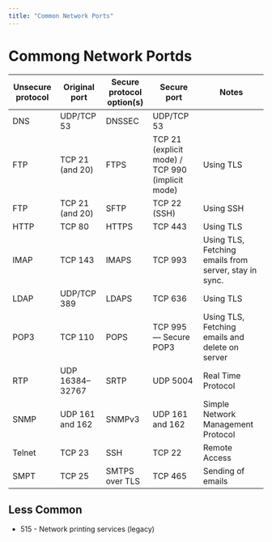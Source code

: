 ```yaml
---
title: "Common Network Ports"
---
```


# Commong Network Portds

| Unsecure protocol | Original port   | Secure protocol option(s) | Secure port   | Notes |
|-------------------|-----------------|---------------------------|---------------| --- |
| DNS   | UDP/TCP 53      | DNSSEC   | UDP/TCP 53                                       | |
| FTP   | TCP 21 (and 20) | FTPS     | TCP 21 (explicit mode) / TCP 990 (implicit mode) |  Using TLS |
| FTP   | TCP 21 (and 20) | SFTP     | TCP 22 (SSH)                                     | Using SSH |
| HTTP  | TCP 80          | HTTPS    | TCP 443                                          | Using TLS |
| IMAP  | TCP 143         | IMAPS    | TCP 993                                          | Using TLS, Fetching emails from server, stay in sync. |
| LDAP  | UDP/TCP 389     | LDAPS    | TCP 636                                          | Using TLS |
| POP3  | TCP 110         | POPS     | TCP 995 — Secure POP3                            | Using TLS, Fetching emails and delete on server |
| RTP   | UDP 16384–32767 | SRTP     | UDP 5004                                        | Real Time Protocol |
| SNMP  | UDP 161 and 162 | SNMPv3   | UDP 161 and 162                                 | Simple Network Management Protocol |
| Telnet | TCP 23          | SSH      | TCP 22                                         | Remote Access |
| SMPT   | TCP 25          | SMTPS over TLS | TCP 465                                  | Sending of emails |

## Less Common

* 515 - Network printing services (legacy)
